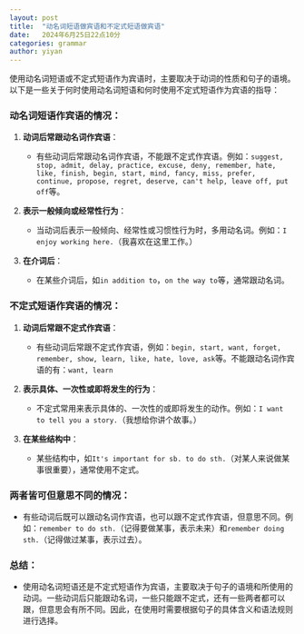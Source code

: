 ```yaml
---
layout: post
title:  "动名词短语做宾语和不定式短语做宾语"
date:   2024年6月25日22点10分
categories: grammar
author: yiyan
---
```



使用动名词短语或不定式短语作为宾语时，主要取决于动词的性质和句子的语境。以下是一些关于何时使用动名词短语和何时使用不定式短语作为宾语的指导：

### 动名词短语作宾语的情况：

1. **动词后常跟动名词作宾语**：
   - 有些动词后常跟动名词作宾语，不能跟不定式作宾语。例如：`suggest, stop, admit, delay, practice, excuse, deny, remember, hate, like, finish, begin, start, mind, fancy, miss, prefer, continue, propose, regret, deserve, can't help, leave off, put off`等。

2. **表示一般倾向或经常性行为**：
   - 当动词后表示一般倾向、经常性或习惯性行为时，多用动名词。例如：`I enjoy working here.`（我喜欢在这里工作。）

3. **在介词后**：
   - 在某些介词后，如`in addition to`，`on the way to`等，通常跟动名词。

### 不定式短语作宾语的情况：

1. **动词后常跟不定式作宾语**：
   - 有些动词后常跟不定式作宾语，例如：`begin, start, want, forget, remember, show, learn, like, hate, love, ask`等。不能跟动名词作宾语的有：`want, learn`

2. **表示具体、一次性或即将发生的行为**：
   - 不定式常用来表示具体的、一次性的或即将发生的动作。例如：`I want to tell you a story.`（我想给你讲个故事。）

3. **在某些结构中**：
   - 某些结构中，如`It's important for sb. to do sth.`（对某人来说做某事很重要），通常使用不定式。

### 两者皆可但意思不同的情况：

- 有些动词后既可以跟动名词作宾语，也可以跟不定式作宾语，但意思不同。例如：`remember to do sth.`（记得要做某事，表示未来）和`remember doing sth.`（记得做过某事，表示过去）。

### 总结：

- 使用动名词短语还是不定式短语作为宾语，主要取决于句子的语境和所使用的动词。一些动词后只能跟动名词，一些只能跟不定式，还有一些两者都可以跟，但意思会有所不同。因此，在使用时需要根据句子的具体含义和语法规则进行选择。